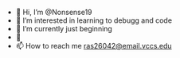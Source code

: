 - 👋 Hi, I’m @Nonsense19
- 👀 I’m interested in learning to debugg and code 
- 🌱 I’m currently just beginning 
- 💞️
- 📫 How to reach me ras26042@email.vccs.edu

<!---
Nonsense19/Nonsense19 is a ✨ special ✨ repository because its `README.md` (this file) appears on your GitHub profile.
You can click the Preview link to take a look at your changes.
--->
